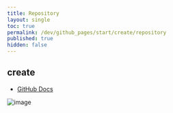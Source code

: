 ```yaml
---
title: Repository
layout: single
toc: true
permalink: /dev/github_pages/start/create/repository
published: true
hidden: false
---
```




## create

- [GitHub Docs](https://docs.github.com/en/pages/getting-started-with-github-pages/creating-a-github-pages-site#creating-a-repository-for-your-site)

![image](https://user-images.githubusercontent.com/92285528/143036832-10561e5b-e8a2-4735-8da6-0f148f6f72a9.png)
